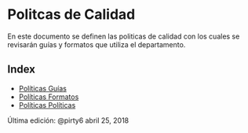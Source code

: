 # Politcas de Calidad
En este documento se definen las politicas de calidad con los cuales se revisarán guías y formatos que utiliza el departamento.

## Index
* [Políticas Guías](https://github.com/CaveLabs-1/Wiki/blob/pirty6-calidad/Calidad/Politicas%20Generales/Politicas%20Guias.md)
* [Políticas Formatos](https://github.com/CaveLabs-1/Wiki/blob/pirty6-calidad/Calidad/Politicas%20Generales/Politicas%20Formatos.md)
* [Políticas Políticas](https://github.com/CaveLabs-1/Wiki/blob/pirty6-politicas-politicas/Calidad/Politicas%20Generales/Politicas%20Politicas.md)

Última edición: @pirty6 abril 25, 2018
